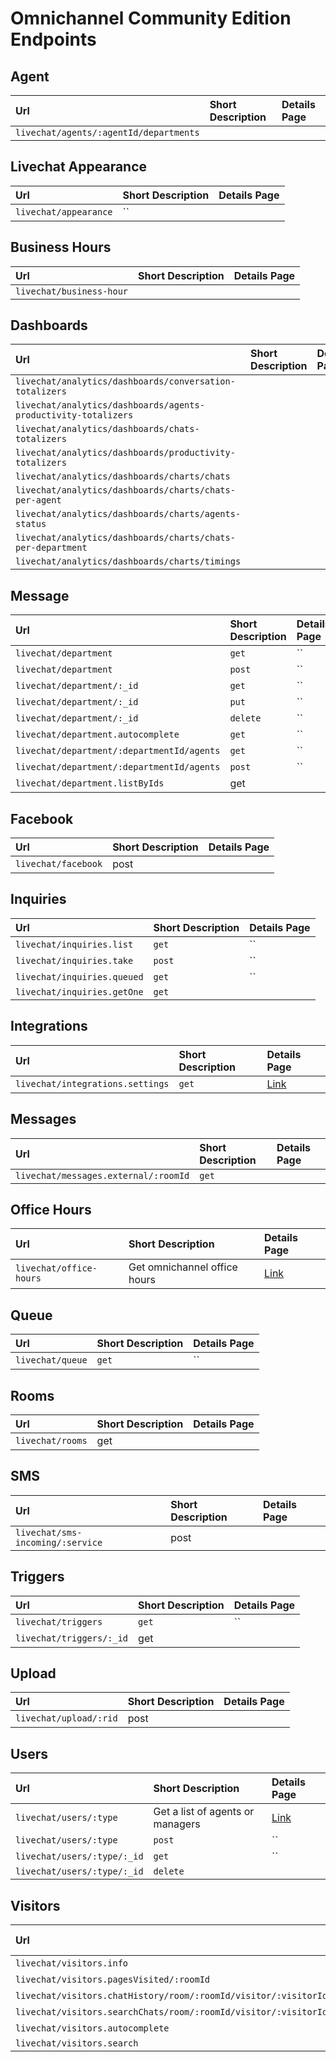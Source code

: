 # Omnichannel Community Edition Endpoints

## Agent

| Url | Short Description | Details Page |
| :--- | :--- | :--- |
| `livechat/agents/:agentId/departments` |  |  |

## Livechat Appearance 

| Url | Short Description | Details Page |
| :--- | :--- | :--- |
| `livechat/appearance` | \`\` |  |

## Business Hours

| Url | Short Description | Details Page |
| :--- | :--- | :--- |
| `livechat/business-hour` |  |  |

## Dashboards

| Url | Short Description | Details Page |
| :--- | :--- | :--- |
| `livechat/analytics/dashboards/conversation-totalizers` |  |  |
| `livechat/analytics/dashboards/agents-productivity-totalizers` |  |  |
| `livechat/analytics/dashboards/chats-totalizers` |  |  |
| `livechat/analytics/dashboards/productivity-totalizers` |  |  |
| `livechat/analytics/dashboards/charts/chats` |  |  |
| `livechat/analytics/dashboards/charts/chats-per-agent` |  |  |
| `livechat/analytics/dashboards/charts/agents-status` |  |  |
| `livechat/analytics/dashboards/charts/chats-per-department` |  |  |
| `livechat/analytics/dashboards/charts/timings` |  |  |

## Message

| Url | Short Description | Details Page |
| :--- | :--- | :--- |
| `livechat/department` | `get` | \`\` |
| `livechat/department` | `post` | \`\` |
| `livechat/department/:_id` | `get` | \`\` |
| `livechat/department/:_id` | `put` | \`\` |
| `livechat/department/:_id` | `delete` | \`\` |
| `livechat/department.autocomplete` | `get` | \`\` |
| `livechat/department/:departmentId/agents` | `get` | \`\` |
| `livechat/department/:departmentId/agents` | `post` | \`\` |
| `livechat/department.listByIds` | get |  |

## Facebook

| Url | Short Description | Details Page |
| :--- | :--- | :--- |
| `livechat/facebook` | post |  |

## Inquiries

| Url | Short Description | Details Page |
| :--- | :--- | :--- |
| `livechat/inquiries.list` | `get` | \`\` |
| `livechat/inquiries.take` | `post` | \`\` |
| `livechat/inquiries.queued` | `get` | \`\` |
| `livechat/inquiries.getOne` | `get` |  |

## Integrations

| Url | Short Description | Details Page |
| :--- | :--- | :--- |
| `livechat/integrations.settings` | `get` | [Link](https://developer.rocket.chat/api/rest-api/endpoints/omnichannel-endpoints/omnichannel-community-edition-endpoints/integrations) |

## Messages

| Url | Short Description | Details Page |
| :--- | :--- | :--- |
| `livechat/messages.external/:roomId` | `get` |  |

## Office Hours

| Url | Short Description | Details Page |
| :--- | :--- | :--- |
| `livechat/office-hours` | Get omnichannel office hours | [Link](https://developer.rocket.chat/api/rest-api/endpoints/omnichannel-endpoints/omnichannel-community-edition-endpoints/office-hours) |

## Queue

| Url | Short Description | Details Page |
| :--- | :--- | :--- |
| `livechat/queue` | `get` | \`\` |

## Rooms

| Url | Short Description | Details Page |
| :--- | :--- | :--- |
| `livechat/rooms` | get |  |

## SMS

| Url | Short Description | Details Page |
| :--- | :--- | :--- |
| `livechat/sms-incoming/:service` | post |  |

## Triggers

| Url | Short Description | Details Page |
| :--- | :--- | :--- |
| `livechat/triggers` | `get` | \`\` |
| `livechat/triggers/:_id` | get |  |

## Upload

| Url | Short Description | Details Page |
| :--- | :--- | :--- |
| `livechat/upload/:rid` | post |  |



## Users

| Url | Short Description | Details Page |
| :--- | :--- | :--- |
| `livechat/users/:type` | Get a list of agents or managers | [Link](https://developer.rocket.chat/api/rest-api/endpoints/omnichannel-endpoints/omnichannel-community-edition-endpoints/users) |
| `livechat/users/:type` | `post` | \`\` |
| `livechat/users/:type/:_id` | `get` | \`\` |
| `livechat/users/:type/:_id` | `delete` |  |

## Visitors

| Url | Short Description | Details Page |
| :--- | :--- | :--- |
| `livechat/visitors.info` | `get` | \`\` |
| `livechat/visitors.pagesVisited/:roomId` | `get` | \`\` |
| `livechat/visitors.chatHistory/room/:roomId/visitor/:visitorId` | `get` | \`\` |
| `livechat/visitors.searchChats/room/:roomId/visitor/:visitorId` | `get` | \`\` |
| `livechat/visitors.autocomplete` | `get` | \`\` |
| `livechat/visitors.search` | `get` |  |



